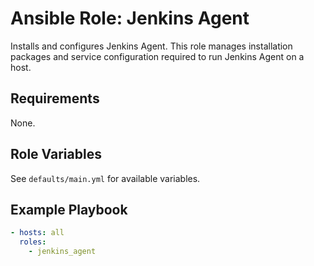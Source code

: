 # Ansible Role: Jenkins Agent

Installs and configures Jenkins Agent. This role manages installation packages and service configuration required to run Jenkins Agent on a host.

## Requirements

None.

## Role Variables

See `defaults/main.yml` for available variables.

## Example Playbook

```yaml
- hosts: all
  roles:
    - jenkins_agent
```
